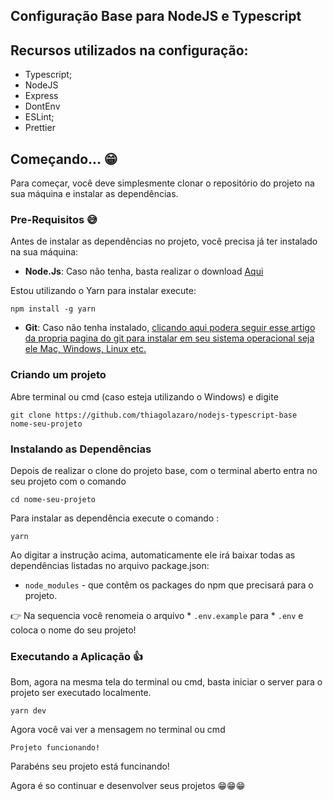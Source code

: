 ## Configuração Base para NodeJS e Typescript

## Recursos utilizados na configuração:

- Typescript;
- NodeJS
- Express
- DontEnv
- ESLint;
- Prettier


## Começando... 😁

Para começar, você deve simplesmente clonar o repositório do projeto na sua máquina e instalar as dependências.

### Pre-Requisitos 😅

Antes de instalar as dependências no projeto, você precisa já ter instalado na sua máquina:

* **Node.Js**: Caso não tenha, basta realizar o download [Aqui](https://nodejs.org/en/)
 
 Estou utilizando o Yarn para instalar execute:
 ```
npm install -g yarn
```

* **Git**: Caso não tenha instalado, [clicando aqui podera seguir esse artigo da propria pagina do git para instalar em seu sistema operacional seja ele Mac, Windows, Linux etc.](https://git-scm.com/book/pt-br/v2/Come%C3%A7ando-Instalando-o-Git)

### Criando um projeto

Abre terminal ou cmd (caso esteja utilizando o Windows) e digite

```
git clone https://github.com/thiagolazaro/nodejs-typescript-base  nome-seu-projeto
```

### Instalando as Dependências

Depois de realizar o clone do projeto base, com o terminal aberto entra no seu projeto com o comando
```
cd nome-seu-projeto
```
Para instalar as dependência execute o comando :

```
yarn
```

Ao digitar a instrução acima, automaticamente ele irá baixar todas as dependências listadas no arquivo package.json:

* `node_modules` - que contêm os packages do npm que precisará para o projeto.

👉 Na sequencia você renomeia o arquivo * `.env.example`  para  * `.env`   e coloca o nome do seu projeto!

### Executando a Aplicação 👍

Bom, agora na mesma tela do terminal ou cmd, basta iniciar o server para o projeto ser executado localmente.

```
yarn dev
```

Agora você vai ver a mensagem no terminal ou cmd

```
Projeto funcionando!
```

Parabéns seu projeto está funcinando!

Agora é so continuar e desenvolver seus projetos 😁😁😁